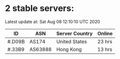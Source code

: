 # 2 stable servers:

Latest update at: Sat Aug 08 12:10:10 UTC 2020

| ID | ASN | Server Country | Online |
| -- | --- | -------------- | ------ |
| #.D09B | AS174 | United States | 23 hrs |
| #.33B9 | AS63888 | Hong Kong | 13 hrs |

